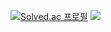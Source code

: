 [![Solved.ac
프로필](http://mazassumnida.wtf/api/v2/generate_badge?boj=j952225)](https://solved.ac/j952225)
<img src="http://mazandi.herokuapp.com/api?handle=j952225&theme=warm"/>
